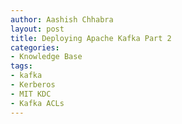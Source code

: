 ```yaml
---
author: Aashish Chhabra
layout: post
title: Deploying Apache Kafka Part 2
categories:
- Knowledge Base
tags:
- kafka
- Kerberos
- MIT KDC
- Kafka ACLs
---
```

